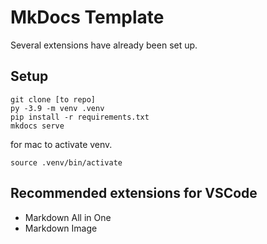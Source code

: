 # MkDocs Template

Several extensions have already been set up.

## Setup

```
git clone [to repo]
py -3.9 -m venv .venv
pip install -r requirements.txt
mkdocs serve

```

for mac to activate venv.  
```
source .venv/bin/activate
```

## Recommended extensions for VSCode

- Markdown All in One
- Markdown Image
